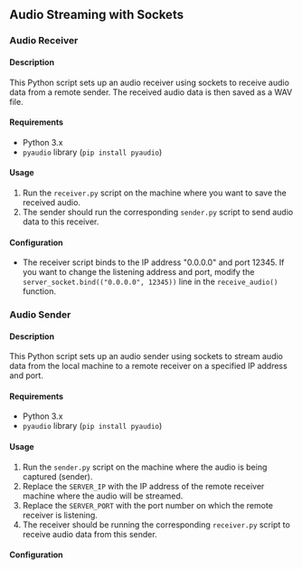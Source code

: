 ## Audio Streaming with Sockets

### Audio Receiver

#### Description

This Python script sets up an audio receiver using sockets to receive audio data from a remote sender. The received audio data is then saved as a WAV file.

#### Requirements

- Python 3.x
- `pyaudio` library (`pip install pyaudio`)

#### Usage

1. Run the `receiver.py` script on the machine where you want to save the received audio.
2. The sender should run the corresponding `sender.py` script to send audio data to this receiver.

#### Configuration

- The receiver script binds to the IP address "0.0.0.0" and port 12345. If you want to change the listening address and port, modify the `server_socket.bind(("0.0.0.0", 12345))` line in the `receive_audio()` function.

### Audio Sender

#### Description

This Python script sets up an audio sender using sockets to stream audio data from the local machine to a remote receiver on a specified IP address and port.

#### Requirements

- Python 3.x
- `pyaudio` library (`pip install pyaudio`)

#### Usage

1. Run the `sender.py` script on the machine where the audio is being captured (sender).
2. Replace the `SERVER_IP` with the IP address of the remote receiver machine where the audio will be streamed.
3. Replace the `SERVER_PORT` with the port number on which the remote receiver is listening.
4. The receiver should be running the corresponding `receiver.py` script to receive audio data from this sender.

#### Configuration
